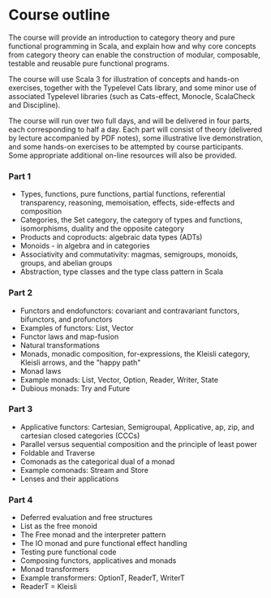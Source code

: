 # Course outline

The course will provide an introduction to category theory and pure functional programming in Scala, and explain how and why core concepts from category theory can enable the construction of modular, composable, testable and reusable pure functional programs.

The course will use Scala 3 for illustration of concepts and hands-on exercises, together with the Typelevel Cats library, and some minor use of associated Typelevel libraries (such as Cats-effect, Monocle, ScalaCheck and Discipline).

The course will run over two full days, and will be delivered in four parts, each corresponding to half a day. Each part will consist of theory (delivered by lecture accompanied by PDF notes), some illustrative live demonstration, and some hands-on exercises to be attempted by course participants. Some appropriate additional on-line resources will also be provided.


### Part 1

* Types, functions, pure functions, partial functions, referential transparency, reasoning, memoisation, effects, side-effects and composition
* Categories, the Set category, the category of types and functions, isomorphisms, duality and the opposite category
* Products and coproducts: algebraic data types (ADTs)
* Monoids - in algebra and in categories
* Associativity and commutativity: magmas, semigroups, monoids, groups, and abelian groups
* Abstraction, type classes and the type class pattern in Scala

### Part 2

* Functors and endofunctors: covariant and contravariant functors, bifunctors, and profunctors
* Examples of functors: List, Vector
* Functor laws and map-fusion
* Natural transformations
* Monads, monadic composition, for-expressions, the Kleisli category, Kleisli arrows, and the "happy path"
* Monad laws
* Example monads: List, Vector, Option, Reader, Writer, State
* Dubious monads: Try and Future

### Part 3

* Applicative functors: Cartesian, Semigroupal, Applicative, ap, zip, and cartesian closed categories (CCCs)
* Parallel versus sequential composition and the principle of least power
* Foldable and Traverse
* Comonads as the categorical dual of a monad
* Example comonads: Stream and Store
* Lenses and their applications

### Part 4

* Deferred evaluation and free structures
* List as the free monoid
* The Free monad and the interpreter pattern
* The IO monad and pure functional effect handling
* Testing pure functional code
* Composing functors, applicatives and monads
* Monad transformers
* Example transformers: OptionT, ReaderT, WriterT
* ReaderT = Kleisli

